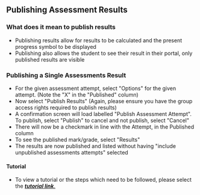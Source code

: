 ## **Publishing Assessment Results**

### **What does it mean to publish results**
- Publishing results allow for results to be calculated and the present progress symbol to be displayed
- Publishing also allows the student to see their result in their portal, only published results are visible

### **Publishing a Single Assessments Result**
- For the given assessment attempt, select "Options" for the given attempt. (Note the "X" in the "Published" column)
- Now select "Publish Results" (Again, please ensure you have the group access rights required to publish results)
- A confirmation screen will load labelled "Publish Assessment Attempt". To publish, select "Publish" to cancel and not publish, select "Cancel"
- There will now be a checkmark in line with the Attempt, in the Published column
- To see the published mark/grade, select "Results"
- The results are now published and listed without having "include unpublished assessments attempts" selected


#### **Tutorial**
- To view a tutorial or the steps which need to be followed, please select the [**_tutorial link_**.](https://www.iorad.com/player/137747/Publishing-a-Single-Assessment-Result)